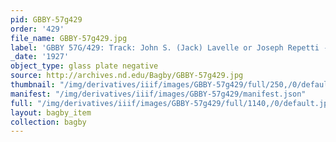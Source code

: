 ```yaml
---
pid: GBBY-57g429
order: '429'
file_name: GBBY-57g429.jpg
label: 'GBBY 57G/429: Track: John S. (Jack) Lavelle or Joseph Repetti - 1927'
_date: '1927'
object_type: glass plate negative
source: http://archives.nd.edu/Bagby/GBBY-57g429.jpg
thumbnail: "/img/derivatives/iiif/images/GBBY-57g429/full/250,/0/default.jpg"
manifest: "/img/derivatives/iiif/images/GBBY-57g429/manifest.json"
full: "/img/derivatives/iiif/images/GBBY-57g429/full/1140,/0/default.jpg"
layout: bagby_item
collection: bagby
---
```

